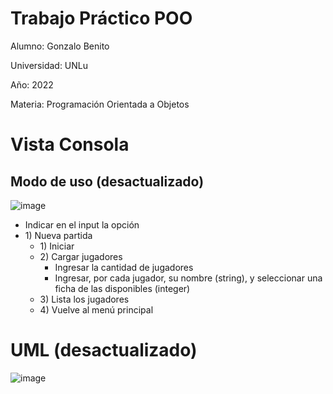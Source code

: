 # Trabajo Práctico POO
Alumno: Gonzalo Benito

Universidad: UNLu

Año: 2022

Materia: Programación Orientada a Objetos

# Vista Consola

## Modo de uso (desactualizado)

![image](https://user-images.githubusercontent.com/60377535/204913077-0921d733-bb89-4ef8-b201-637de6d65ff7.png)

- Indicar en el input la opción
- 1\) Nueva partida
  - 1\) Iniciar
  - 2\) Cargar jugadores
    - Ingresar la cantidad de jugadores
    - Ingresar, por cada jugador, su nombre (string), y seleccionar una ficha de las disponibles (integer)
  - 3\) Lista los jugadores
  - 4\) Vuelve al menú principal



# UML (desactualizado)

![image](https://user-images.githubusercontent.com/60377535/204913122-7ad4433f-0f35-457b-b626-d2bcd00ecb6d.png)

